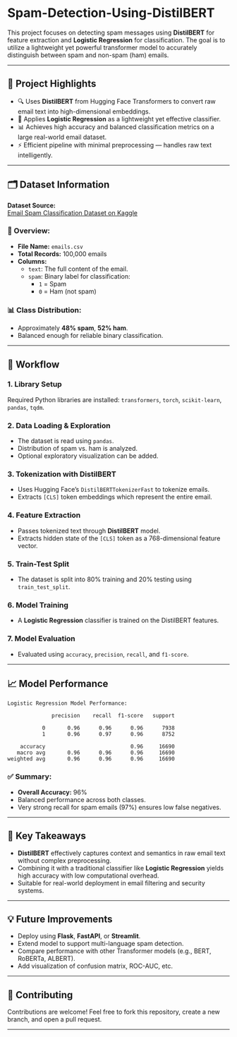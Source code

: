 # Spam-Detection-Using-DistilBERT

This project focuses on detecting spam messages using **DistilBERT** for feature extraction and **Logistic Regression** for classification. The goal is to utilize a lightweight yet powerful transformer model to accurately distinguish between spam and non-spam (ham) emails.

---

## 🚀 Project Highlights

- 🔍 Uses **DistilBERT** from Hugging Face Transformers to convert raw email text into high-dimensional embeddings.
- 🧠 Applies **Logistic Regression** as a lightweight yet effective classifier.
- 📊 Achieves high accuracy and balanced classification metrics on a large real-world email dataset.
- ⚡ Efficient pipeline with minimal preprocessing — handles raw text intelligently.

---

## 🗂️ Dataset Information

**Dataset Source:**  
[Email Spam Classification Dataset on Kaggle](https://www.kaggle.com/datasets/purusinghvi/email-spam-classification-dataset)

### 📄 Overview:

- **File Name:** `emails.csv`
- **Total Records:** 100,000 emails
- **Columns:**
  - `text`: The full content of the email.
  - `spam`: Binary label for classification:
    - `1` = Spam  
    - `0` = Ham (not spam)

### 📊 Class Distribution:
- Approximately **48% spam**, **52% ham**.
- Balanced enough for reliable binary classification.

---

## 🧪 Workflow

### 1. **Library Setup**
Required Python libraries are installed: `transformers`, `torch`, `scikit-learn`, `pandas`, `tqdm`.

### 2. **Data Loading & Exploration**
- The dataset is read using `pandas`.
- Distribution of spam vs. ham is analyzed.
- Optional exploratory visualization can be added.

### 3. **Tokenization with DistilBERT**
- Uses Hugging Face’s `DistilBERTTokenizerFast` to tokenize emails.
- Extracts `[CLS]` token embeddings which represent the entire email.

### 4. **Feature Extraction**
- Passes tokenized text through **DistilBERT** model.
- Extracts hidden state of the `[CLS]` token as a 768-dimensional feature vector.

### 5. **Train-Test Split**
- The dataset is split into 80% training and 20% testing using `train_test_split`.

### 6. **Model Training**
- A **Logistic Regression** classifier is trained on the DistilBERT features.

### 7. **Model Evaluation**
- Evaluated using `accuracy`, `precision`, `recall`, and `f1-score`.

---

## 📈 Model Performance

```
Logistic Regression Model Performance:

              precision    recall  f1-score   support

           0       0.96      0.96      0.96      7938
           1       0.96      0.97      0.96      8752

    accuracy                           0.96     16690
   macro avg       0.96      0.96      0.96     16690
weighted avg       0.96      0.96      0.96     16690
```

### ✅ Summary:
- **Overall Accuracy:** 96%
- Balanced performance across both classes.
- Very strong recall for spam emails (97%) ensures low false negatives.

---

## 📌 Key Takeaways

- **DistilBERT** effectively captures context and semantics in raw email text without complex preprocessing.
- Combining it with a traditional classifier like **Logistic Regression** yields high accuracy with low computational overhead.
- Suitable for real-world deployment in email filtering and security systems.

---

## 💡 Future Improvements

- Deploy using **Flask**, **FastAPI**, or **Streamlit**.
- Extend model to support multi-language spam detection.
- Compare performance with other Transformer models (e.g., BERT, RoBERTa, ALBERT).
- Add visualization of confusion matrix, ROC-AUC, etc.

---


## 🤝 Contributing

Contributions are welcome! Feel free to fork this repository, create a new branch, and open a pull request.

---
